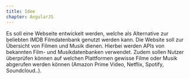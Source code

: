 ```yaml
---
title: Idee
chapter: AngularJS
---
```


Es soll eine Webseite entwickelt werden, welche als Alternative zur beliebten IMDB Filmdatenbank genutzt werden kann. Die Website soll zur Übersicht von Filmen und Musik dienen. Hierbei werden APIs von bekannten Film- und Musikdatenbanken verwendet. Zudem sollen Nutzer überprüfen können auf welchen Plattformen gewisse Filme oder Musik abgerufen werden können (Amazon Prime Video, Netflix, Spotify, Soundcloud..). 
